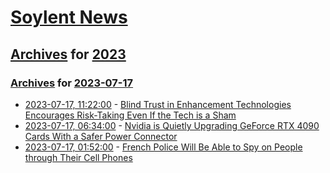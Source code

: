 # [Soylent News](../../../README.md)

## [Archives](../../index.md) for [2023](../index.md)

### [Archives](../../index.md) for [2023-07-17](index.md)

* [2023-07-17, 11:22:00](https://soylentnews.org/article.pl?sid=23/07/16/0437241&from=rss) - [Blind Trust in Enhancement Technologies Encourages Risk-Taking Even If the Tech is a Sham](https://soylentnews.org/article.pl?sid=23/07/16/0437241&from=rss)
* [2023-07-17, 06:34:00](https://soylentnews.org/article.pl?sid=23/07/16/0435228&from=rss) - [Nvidia is Quietly Upgrading GeForce RTX 4090 Cards With a Safer Power Connector](https://soylentnews.org/article.pl?sid=23/07/16/0435228&from=rss)
* [2023-07-17, 01:52:00](https://soylentnews.org/article.pl?sid=23/07/16/0114200&from=rss) - [French Police Will Be Able to Spy on People through Their Cell Phones](https://soylentnews.org/article.pl?sid=23/07/16/0114200&from=rss)
